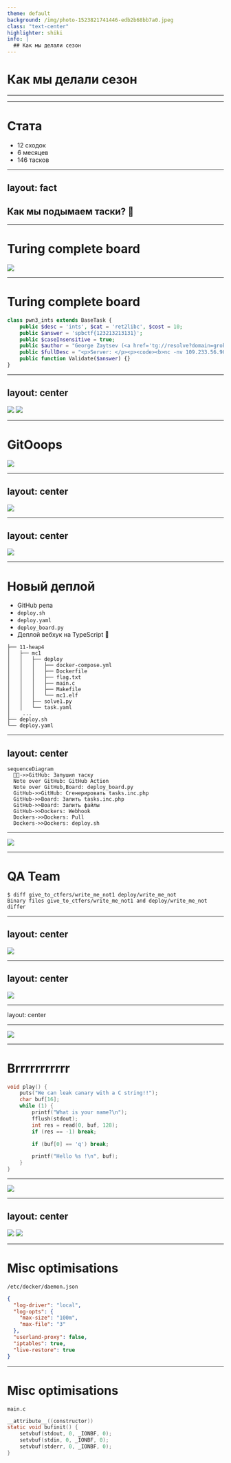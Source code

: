 ```yaml
---
theme: default
background: /img/photo-1523821741446-edb2b68bb7a0.jpeg
class: "text-center"
highlighter: shiki
info: |
  ## Как мы делали сезон
---
```


# Как мы делали сезон

---

<Confetti class="w-full h-full"/>

---

# Стата

<ul>
  <li v-click>12 сходок</li>
  <li v-click>6 месяцев</li>
  <li v-click>146 тасков</li>
</ul>

---
layout: fact
---

## Как мы подымаем таски? 🤔

---

# Turing complete board

<div class="w-full h-full flex flex-col justify-center">
  <img src="/img/shablon.png" class="rounded shadow mx-auto" />
</div>

---

# Turing complete board

```php {all|7}
class pwn3_ints extends BaseTask {
    public $desc = 'ints', $cat = 'ret2libc', $cost = 10;
    public $answer = 'spbctf{123213213131}';
    public $caseInsensitive = true;
    public $author = "George Zaytsev (<a href='tg://resolve?domain=groke'>groke</a>)";
    public $fullDesc = "<p>Server: </p><p><code><b>nc -nv 109.233.56.90 11635</b></code></p><p>Binary: <a href='/files/aslr/ints/task_simple'><b>task</b></a></p><p>libc:<a href='/files/aslr/ints/libc-2.31.so'>libc</a></p><p><a href='/files/aslr/ints/ld-2.31.so'>ld</a></p>";
    public function Validate($answer) {}
}
```

---
layout: center
---

<img src="/img/tg1.png" class="rounded shadow max-h-full mx-auto" />
<img src="/img/kuda-deploit.png" class="rounded shadow max-h-full mx-auto" />

---

# GitOoops

<img src="/img/repo.png" class="rounded shadow max-h-full mx-auto" />

---
layout: center
---

<img src="/img/mi-rulim.jpg" class="rounded shadow max-h-full mx-auto" />

---
layout: center
---

<img src="/img/sorry.jpg" class="rounded shadow max-h-full mx-auto" />

---

# Новый деплой

- GitHub репа
- `deploy.sh`
- `deploy.yaml`
- `deploy_board.py`
- Деплой вебхук на TypeScript 🤡

```
├── 11-heap4
│   ├── mc1
│   │   ├── deploy
│   │   │   ├── docker-compose.yml
│   │   │   ├── Dockerfile
│   │   │   ├── flag.txt
│   │   │   ├── main.c
│   │   │   ├── Makefile
│   │   │   └── mc1.elf
│   │   ├── solve1.py
│   │   └── task.yaml
│    ...
├── deploy.sh
└── deploy.yaml
```

---
layout: center
---

```mermaid {theme: 'dark', scale: 0.8}
sequenceDiagram
  🧑‍🏫->>GitHub: Запушил таску
  Note over GitHub: GitHub Action
  Note over GitHub,Board: deploy_board.py
  GitHub->>GitHub: Сгенерировать tasks.inc.php
  GitHub->>Board: Залить tasks.inc.php
  GitHub->>Board: Залить файлы
  GitHub->>Dockers: Webhook
  Dockers->>Dockers: Pull
  Dockers->>Dockers: deploy.sh
```

---

<img src="/img/deploy.png" class="rounded shadow max-h-full mx-auto" />

---

# QA Team

```shell
$ diff give_to_ctfers/write_me_not1 deploy/write_me_not
Binary files give_to_ctfers/write_me_not1 and deploy/write_me_not differ
```

---
layout: center
---

<img src="/img/yaml-vmesto-faila.jpg" class="rounded shadow max-h-full mx-auto" />

---
layout: center
---

<img src="/img/actions-stuck.png" class="rounded shadow max-h-full mx-auto" />

---
layout: center

---

<img src="/img/md5sum.png" class="rounded shadow max-h-full mx-auto" />

---

# Brrrrrrrrrrr

```c {all|8}
void play() {
    puts("We can leak canary with a C string!!");
    char buf[16];
    while (1) {
        printf("What is your name?\n");
        fflush(stdout);
        int res = read(0, buf, 128);
        if (res == -1) break;

        if (buf[0] == 'q') break;

        printf("Hello %s !\n", buf);
    }
}
```

---

<img src="/img/htop.jpg" class="rounded shadow max-h-full mx-auto" />

---
layout: center
---

<img src="/img/read1.png" class="rounded shadow max-h-full mx-auto" />
<img src="/img/read2.png" class="rounded shadow max-h-full mx-auto" />

---

# Misc optimisations

`/etc/docker/daemon.json`
```json {all|1-5|6-7|8}
{
  "log-driver": "local",
  "log-opts": {
    "max-size": "100m",
    "max-file": "3"
  },
  "userland-proxy": false,
  "iptables": true,
  "live-restore": true
}
```

---

# Misc optimisations

`main.c`
```c
__attribute__((constructor))
static void bufinit() {
    setvbuf(stdout, 0, _IONBF, 0);
    setvbuf(stdin, 0, _IONBF, 0);
    setvbuf(stderr, 0, _IONBF, 0);
}
```